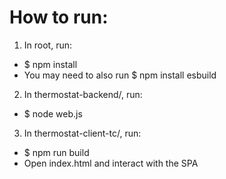 # How to run:

1. In root, run:
- $ npm install
- You may need to also run $ npm install esbuild

2. In thermostat-backend/, run:
- $ node web.js

3. In thermostat-client-tc/, run:
- $ npm run build
- Open index.html and interact with the SPA